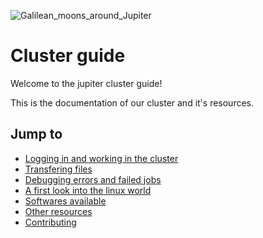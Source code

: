![Galilean_moons_around_Jupiter](https://user-images.githubusercontent.com/60739184/162484342-2aa465bf-3c5b-49be-830e-9ec58d8d87ef.gif)

# Cluster guide

Welcome to the jupiter cluster guide!

This is the documentation of our cluster and it's resources. 

## Jump to 

- [Logging in and working in the cluster](./login.md)
- [Transfering files](./syncing.md)
- [Debugging errors and failed jobs](./debugging.md)
- [A first look into the linux world](bash.md)
- [Softwares available](./softwares.md)
- [Other resources](./learn.md)
- [Contributing](./contributing.md)

